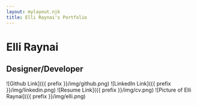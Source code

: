 ```yaml
---
layout: mylayout.njk
title: Elli Raynai's Portfolio
---
```

# Elli Raynai
## Designer/Developer
![Github Link]({{ prefix }}/img/github.png)
![LinkedIn Link]({{ prefix }}/img/linkedin.png)
![Resume Link]({{ prefix }}/img/cv.png)
![Picture of Elli Raynai]({{ prefix }}/img/elli.png)
